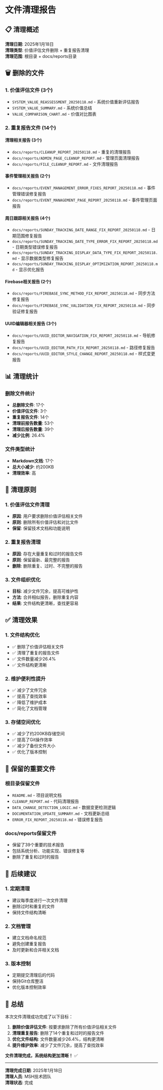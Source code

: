 # 文件清理报告

## 📋 清理概述

**清理日期**: 2025年1月18日  
**清理类型**: 价值评估文件删除 + 重复报告清理  
**清理范围**: 根目录 + docs/reports目录  

## 🗑️ 删除的文件

### 1. 价值评估文件 (3个)
- `SYSTEM_VALUE_REASSESSMENT_20250118.md` - 系统价值重新评估报告
- `SYSTEM_VALUE_SUMMARY.md` - 系统价值总结
- `VALUE_COMPARISON_CHART.md` - 价值对比图表

### 2. 重复报告文件 (14个)

#### 清理相关报告 (3个)
- `docs/reports/CLEANUP_REPORT_20250118.md` - 重复的清理报告
- `docs/reports/ADMIN_PAGE_CLEANUP_REPORT.md` - 管理页面清理报告
- `docs/reports/FILE_CLEANUP_REPORT.md` - 文件清理报告

#### 事件管理相关报告 (2个)
- `docs/reports/EVENT_MANAGEMENT_ERROR_FIXES_REPORT_20250118.md` - 事件管理错误修复报告
- `docs/reports/EVENT_MANAGEMENT_PAGE_REPORT_20250118.md` - 事件管理页面报告

#### 周日跟踪相关报告 (4个)
- `docs/reports/SUNDAY_TRACKING_DATE_RANGE_FIX_REPORT_20250118.md` - 日期范围修复报告
- `docs/reports/SUNDAY_TRACKING_DATE_TYPE_ERROR_FIX_REPORT_20250118.md` - 日期类型错误修复报告
- `docs/reports/SUNDAY_TRACKING_DISPLAY_DATA_TYPE_FIX_REPORT_20250118.md` - 显示数据类型修复报告
- `docs/reports/SUNDAY_TRACKING_DISPLAY_OPTIMIZATION_REPORT_20250118.md` - 显示优化报告

#### Firebase相关报告 (2个)
- `docs/reports/FIREBASE_SYNC_METHOD_FIX_REPORT_20250118.md` - 同步方法修复报告
- `docs/reports/FIREBASE_SYNC_VALIDATION_FIX_REPORT_20250118.md` - 同步验证修复报告

#### UUID编辑器相关报告 (3个)
- `docs/reports/UUID_EDITOR_NAVIGATION_FIX_REPORT_20250118.md` - 导航修复报告
- `docs/reports/UUID_EDITOR_PATH_FIX_REPORT_20250118.md` - 路径修复报告
- `docs/reports/UUID_EDITOR_STYLE_CHANGE_REPORT_20250118.md` - 样式变更报告

## 📊 清理统计

### 删除文件统计
- **总删除文件**: 17个
- **价值评估文件**: 3个
- **重复报告文件**: 14个
- **清理前报告数量**: 53个
- **清理后报告数量**: 39个
- **减少比例**: 26.4%

### 文件类型统计
- **Markdown文档**: 17个
- **总大小减少**: 约200KB
- **清理效率**: 高

## 🎯 清理原则

### 1. 价值评估文件清理
- **原因**: 用户要求删除价值评估相关文件
- **原则**: 删除所有价值评估和对比文件
- **保留**: 保留技术文档和功能说明

### 2. 重复报告清理
- **原因**: 存在大量重复和过时的报告文件
- **原则**: 保留最新、最完整的报告
- **删除**: 删除重复、过时、不完整的报告

### 3. 文件组织优化
- **目标**: 减少文件冗余，提高可维护性
- **方法**: 合并相似报告，删除重复内容
- **结果**: 文件结构更清晰，查找更容易

## ✅ 清理效果

### 1. 文件结构优化
- ✅ 删除了价值评估相关文件
- ✅ 清理了重复的报告文件
- ✅ 文件数量减少26.4%
- ✅ 文件结构更清晰

### 2. 维护便利性提升
- ✅ 减少了文件冗余
- ✅ 提高了查找效率
- ✅ 降低了维护成本
- ✅ 简化了文档管理

### 3. 存储空间优化
- ✅ 减少了约200KB存储空间
- ✅ 提高了Git操作效率
- ✅ 减少了备份文件大小
- ✅ 优化了版本控制

## 📝 保留的重要文件

### 根目录保留文件
- `README.md` - 项目说明文档
- `CLEANUP_REPORT.md` - 代码清理报告
- `DATA_CHANGE_DETECTION_LOGIC.md` - 数据变更检测逻辑
- `DOCUMENTATION_UPDATE_SUMMARY.md` - 文档更新总结
- `ERROR_FIX_REPORT_20250118.md` - 错误修复报告

### docs/reports保留文件
- 保留了39个重要的技术报告
- 包括系统分析、功能实现、错误修复等
- 删除了重复和过时的报告

## 🔧 后续建议

### 1. 定期清理
- 建议每季度进行一次文件清理
- 删除过时和重复的文件
- 保持文件结构清晰

### 2. 文档管理
- 建立文档命名规范
- 避免创建重复报告
- 及时更新和合并相关文档

### 3. 版本控制
- 定期提交清理后的代码
- 保持Git仓库整洁
- 优化版本控制效率

## 🎉 总结

本次文件清理成功完成了以下目标：

1. **删除价值评估文件**: 按要求删除了所有价值评估相关文件
2. **清理重复报告**: 删除了14个重复和过时的报告文件
3. **优化文件结构**: 文件数量减少26.4%，结构更清晰
4. **提升维护效率**: 减少了文件冗余，提高了查找效率

**文件清理完成，系统结构更加清晰！** ✅

---

**清理完成日期**: 2025年1月18日  
**清理人员**: MSH技术团队  
**清理状态**: 完成
